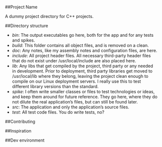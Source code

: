 ##Project Name

A dummy project directory for C++ projects.

##Directory structure

 - *bin*: The output executables go here, both for the app and for any tests and spikes.
 - *build*: This folder contains all object files, and is removed on a clean.
 - *doc*: Any notes, like my assembly notes and configuration files, are here.
 - *include*: All project header files. All necessary third-party header files that do not exist under /usr/local/include are also placed here.
 - *lib*: Any libs that get compiled by the project, third party or any needed in development. Prior to deployment, third party libraries get moved to /usr/local/lib where they belong, leaving the project clean enough to compile on our Linux deployment servers. I really use this to test different library versions than the standard.
 - *spike*: I often write smaller classes or files to test technologies or ideas, and keep them around for future reference. They go here, where they do not dilute the real application’s files, but can still be found later.
 - *src*: The application and only the application’s source files.
 - *test*: All test code files. You do write tests, no?

##Contributing


##Inspiration


##Dev environment

